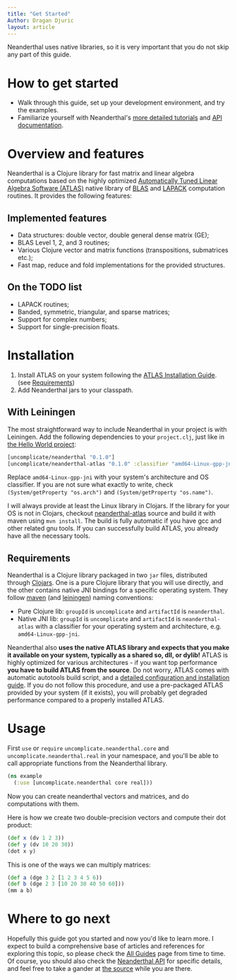 ```yaml
---
title: "Get Started"
Author: Dragan Djuric
layout: article
---
```


Neanderthal uses native libraries, so it is very important that you do not skip any part of this guide.

# How to get started
* Walk through this guide, set up your development environment, and try the examples.
* Familiarize yourself with Neanderthal's [more detailed tutorials](/articles/guides.html) and [API documentation](/codox).

# Overview and features

Neanderthal is a Clojure library for fast matrix and linear algebra computations based on the highly optimized [Automatically Tuned Linear Algebra Software (ATLAS)](http://math-atlas.sourceforge.net/) native library of [BLAS](http://netlib.org/blas/) and [LAPACK](http://www.netlib.org/lapack/) computation routines. It provides the following features:

## Implemented features

* Data structures: double vector, double general dense matrix (GE);
* BLAS Level 1, 2, and 3 routines;
* Various Clojure vector and matrix functions (transpositions, submatrices etc.);
* Fast map, reduce and fold implementations for the provided structures.

## On the TODO list

* LAPACK routines;
* Banded, symmetric, triangular, and sparse matrices;
* Support for complex numbers;
* Support for single-precision floats.

# Installation

1. Install ATLAS on your system following the [ATLAS Installation Guide](http://math-atlas.sourceforge.net/atlas_install/atlas_install.html). (see [Requirements](#requirements))
2. Add Neanderthal jars to your classpath.

## With Leiningen

The most straightforward way to include Neanderthal in your project is with Leiningen. Add the following dependencies to your `project.clj`, just like in [the Hello World project](https://github.com/uncomplicate/neanderthal/blob/master/examples/hello-world/project.clj):

```clojure
[uncomplicate/neanderthal "0.1.0"]
[uncomplicate/neanderthal-atlas "0.1.0" :classifier "amd64-Linux-gpp-jni"]
```

Replace `amd64-Linux-gpp-jni` with your system's architecture and OS classifier. If you are not sure what exactly to write, check `(System/getProperty "os.arch")` and `(System/getProperty "os.name")`.

I will always provide at least the Linux library in Clojars. If the library for your OS is not in Clojars, checkout [neanderthal-atlas](https://github.com/uncomplicate/neanderthal-atlas) source and build it with maven using `mvn install`. The build is fully automatic if you have gcc and other related gnu tools. If you can successfully build ATLAS, you already have all the necessary tools.

## Requirements

Neanderthal is a Clojure library packaged in two `jar` files, distributed through [Clojars](http://clojars.org). One is a pure Clojure library that you will use directly, and the other contains native JNI bindings for a specific operating system. They follow [maven](http://www.maven.org) (and [leiningen](http://www.leiningen.org)) naming conventions:

* Pure Clojure lib: `groupId` is `uncomplicate` and `artifactId` is `neanderthal`.
* Native JNI lib: `groupId` is `uncomplicate` and `artifactId` is `neanderthal-atlas` with a classifier for your operating system and architecture, e.g. `amd64-Linux-gpp-jni`.

Neanderthal also **uses the native ATLAS library and expects that you make it available on your system, typically as a shared so, dll, or dylib!** ATLAS is highly optimized for various architectures - if you want top performance **you have to build ATLAS from the source**. Do not worry, ATLAS comes with automatic autotools build script, and a [detailed configuration and installation guide](http://math-atlas.sourceforge.net/atlas_install/atlas_install.html). If you do not follow this procedure, and use a pre-packaged ATLAS provided by your system (if it exists), you will probably get degraded performance compared to a properly installed ATLAS.

# Usage

First `use` or `require` `uncomplicate.neanderthal.core` and `uncomplicate.neanderthal.real` in your namespace, and you'll be able to call appropriate functions from the Neanderthal library.

```clojure
(ns example
  (:use [uncomplicate.neanderthal core real]))
```

Now you can create neanderthal vectors and matrices, and do computations with them.

Here is how we create two double-precision vectors and compute their dot product:

```clojure
(def x (dv 1 2 3))
(def y (dv 10 20 30))
(dot x y)
```

This is one of the ways we can multiply matrices:

```clojure
(def a (dge 3 2 [1 2 3 4 5 6))
(def b (dge 2 3 [10 20 30 40 50 60]))
(mm a b)
```

# Where to go next

Hopefully this guide got you started and now you'd like to learn more. I expect to build a comprehensive base of articles and references for exploring this topic, so please check the [All Guides](/articles/guides.html) page from time to time. Of course, you should also check the [Neanderthal API](/codox) for specific details, and feel free to take a gander at [the source](https://github.com/uncomplicate/neanderthal) while you are there.

